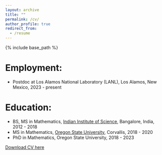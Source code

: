 ```yaml
---
layout: archive
title: ""
permalink: /cv/
author_profile: true
redirect_from:
  - /resume
---
```


{% include base_path %}

Employment: 
======
* Postdoc at Los Alamos National Laboratory (LANL), Los Alamos, New Mexico, 2023 - present

Education:
======
* BS, MS in Mathematics, [Indian Institute of Science](http://www.math.iisc.ac.in), Bangalore, India, 2012 - 2018
* MS in Mathematics, [Oregon State University](https://math.oregonstate.edu), Corvallis, 2018 - 2020
* PhD in Mathematics, Oregon State University, 2018 - 2023


[Download CV here](/files/resume_2.pdf)
